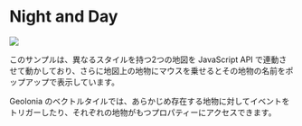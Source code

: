 # Night and Day

![](https://www.evernote.com/l/ABXOe5ffGghO84uioWArD4s36eMw7dFm7lAB/image.png)

このサンプルは、異なるスタイルを持つ2つの地図を JavaScript API で連動させて動かしており、さらに地図上の地物にマウスを乗せるとその地物の名前をポップアップで表示しています。

Geolonia のベクトルタイルでは、あらかじめ存在する地物に対してイベントをトリガーしたり、それぞれの地物がもつプロパティーにアクセスできます。
